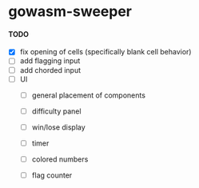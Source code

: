 # gowasm-sweeper

#### TODO

- [x] fix opening of cells (specifically blank cell behavior)
- [ ] add flagging input
- [ ] add chorded input
- [ ] UI
	- [ ] general placement of components
	- [ ] difficulty panel
	- [ ] win/lose display
	- [ ] timer
	- [ ] colored numbers
	- [ ] flag counter

